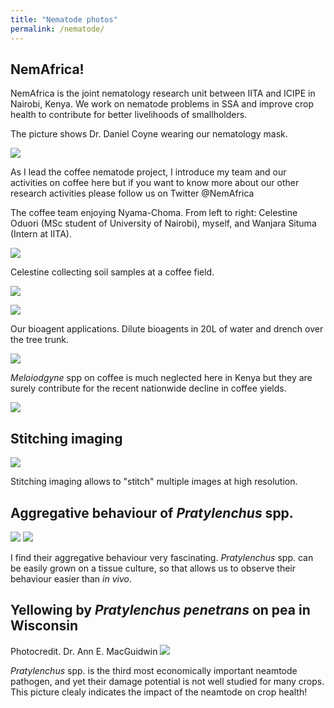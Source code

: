 ```yaml
---
title: "Nematode photos"
permalink: /nematode/
---
```


## NemAfrica!
NemAfrica is the joint nematology research unit between IITA and ICIPE in Nairobi, Kenya.
We work on nematode problems in SSA and improve crop health to contribute for better livelihoods of smallholders.

The picture shows Dr. Daniel Coyne wearing our nematology mask.

![](../files/nematode_mask.jpeg)

As I lead the coffee nematode project, I introduce my team and our activities on coffee here but if you want to know more about our other research activities please follow us on Twitter @NemAfrica 

The coffee team enjoying Nyama-Choma. From left to right: Celestine Oduori (MSc student of University of Nairobi), myself, and Wanjara Situma (Intern at IITA).

![](../files/team_coffee.jpeg)

Celestine collecting soil samples at a coffee field.

![](../files/soil_sampling.jpeg)

![](../files/coffee_farm.jpeg)

Our bioagent applications. Dilute bioagents in 20L of water and drench over the tree trunk.

![](../files/drenching.jpeg)

*Meloiodgyne* spp on coffee is much neglected here in Kenya but they are surely contribute for the recent nationwide decline in coffee yields.

![](../files/rkn_and_lesions_coffee.jpeg)



## Stitching imaging 
![](../files/rln734_stiching.png)

Stitching imaging allows to "stitch" multiple images at high resolution. 

## Aggregative behaviour of *Pratylenchus* spp. 
![](../files/nema_aggregation1.jpg)
![](../files/nema_aggregation2.jpg)

I find their aggregative behaviour very fascinating. 
*Pratylenchus* spp. can be easily grown on a tissue culture, so that allows us to observe their behaviour easier than *in vivo*.

## Yellowing by *Pratylenchus penetrans* on pea in Wisconsin
Photocredit. Dr. Ann E. MacGuidwin
![](../files/pea_RlnDamage.jpg)

*Pratylenchus* spp. is the third most economically important neamtode pathogen, and yet their damage potential is not well studied for many crops. This picture clealy indicates the impact of the neamtode on crop health!



